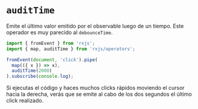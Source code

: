# `auditTime`

Emite el último valor emitido por el observable luego de un tiempo. Este operador
es muy parecido al `debounceTime`.

````typescript
import { fromEvent } from 'rxjs';
import { map, auditTime } from 'rxjs/operators';

fromEvent(document, 'click').pipe(
  map(({ x }) => x),
  auditTime(2000)
).subscribe(console.log);
````

Si ejecutas el código y haces muchos clicks rápidos moviendo el cursor hacia la derecha, verás que se emite al cabo de los dos segundos el último click realizado.